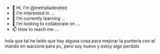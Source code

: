- 👋 Hi, I’m @metralladevelez
- 👀 I’m interested in ...
- 🌱 I’m currently learning ...
- 💞️ I’m looking to collaborate on ...
- 📫 How to reach me ...

<!---
metralladevelez/metralladevelez is a ✨ special ✨ repository because its `README.md` (this file) appears on your GitHub profile.
You can click the Preview link to take a look at your changes.
--->
hola que tal
he leido que hay alguna cosa para mejorar la punteria con el mando en warzone para pc, pero soy nuevo y estoy algo perdido
